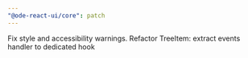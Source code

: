 ```yaml
---
"@ode-react-ui/core": patch
---
```


Fix style and accessibility warnings. Refactor TreeItem: extract events handler to dedicated hook
